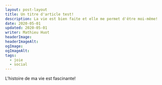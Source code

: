 ```yaml
---
layout: post-layout
title: Un titre d'article test!
description: La vie est bien faite et elle me permet d'être moi-même!
date: 2020-05-01
updated: 2020-05-01
writer: Mathieu Huot
headerImage:
headerImageAlt:
ogImage:
ogImageAlt:
tags: 
  - joie
  - social
---
```

L'histoire de ma vie est fascinante!